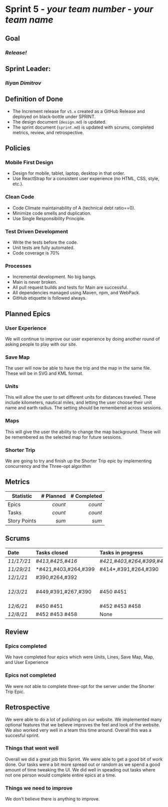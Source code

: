 # Sprint 5 - *your team number* - *your team name*

## Goal
### *Release!*

## Sprint Leader: 
### *Iliyan Dimitrov*

## Definition of Done

* The Increment release for `v5.x` created as a GitHub Release and deployed on black-bottle under SPRINT.
* The design document (`design.md`) is updated.
* The sprint document (`sprint.md`) is updated with scrums, completed metrics, review, and retrospective.

## Policies

### Mobile First Design
* Design for mobile, tablet, laptop, desktop in that order.
* Use ReactStrap for a consistent user experience (no HTML, CSS, style, etc.).

### Clean Code
* Code Climate maintainability of A (technical debt ratio==0).
* Minimize code smells and duplication.
* Use Single Responsibility Principle.

### Test Driven Development
* Write the tests before the code.
* Unit tests are fully automated.
* Code coverage is 70%

### Processes
* Incremental development.  No big bangs.
* Main is never broken. 
* All pull request builds and tests for Main are successful.
* All dependencies managed using Maven, npm, and WebPack.
* GitHub etiquette is followed always.


## Planned Epics

### User Experience
We will continue to improve our user experience by doing another round of asking people to play with our site.

### Save Map
The user will now be able to have the trip and the map in the same file. These will be in SVG and KML format.

### Units
This will allow the user to set different units for distances traveled. These include kilometers, nautical miles, and letting the user choose their unit name and earth radius. The setting should be remembered across sessions.

### Maps
This will give the user the ability to change the map background. These will be remembered as the selected map for future sessions.

### Shorter Trip
We are going to try and finish up the Shorter Trip epic by implementing concurrency and the Three-opt algorithm

## Metrics

| Statistic | # Planned | # Completed |
| --- | ---: | ---: |
| Epics | *count* | *count* |
| Tasks |  *count*   | *count* | 
| Story Points |  *sum*  | *sum* | 


## Scrums

| Date | Tasks closed  | Tasks in progress | Impediments |
| :--- | :--- | :--- | :--- |
| *11/17/21* | *#413,#425,#416* | *#421,#403,#264,#399,#414* | None | 
| *11/29/21* | *#421,#403,#264,#399 | #414*,#391,#264,#390 | None | 
| *12/1/21* | #390,#264,#392 |  | None | 
| *12/3/21* | #449,#391,#267,#390 | #450 #451 | Collapsing Map Preview Mode | 
| *12/6/21* | #450 #451 | #452 #453 #458 | None | 
| *12/8/21* | #452 #453 #458 | None | None | 


## Review

### Epics completed  
We have completed four epics which were Units, Lines, Save Map, Map, and User Experience

### Epics not completed 
We were not able to complete three-opt for the server under the Shorter Trip Epic.

## Retrospective
We were able to do a lot of polishing on our website. We implemented many optional features that we believe improves the feel and look of the website. We also worked very well in a team this time around. Overall this was a succesful sprint.

### Things that went well
Overall we did a great job this Sprint. We were able to get a good bit of work done. Our tasks were a bit more spread out or random as we spend a good amount of time tweaking the UI. We did well in speading out tasks where not one person would complete entire epics at a time.

### Things we need to improve
We don't believe there is anything to improve.
